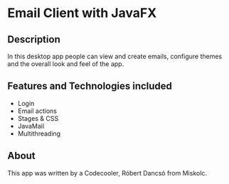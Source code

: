 # Email Client with JavaFX

## Description

In this desktop app people can view and create emails, configure themes and the overall look and feel of the app.

## Features and Technologies included
-  Login
-  Email actions
-  Stages & CSS
-  JavaMail
-  Multithreading

## About

This app was written by a Codecooler, Róbert Dancsó from Miskolc.